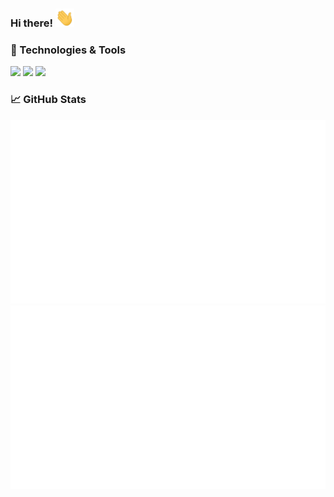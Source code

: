 ### Hi there! <img src="https://raw.githubusercontent.com/Andrei9383/Andrei9383/master/wave.gif" width="30px">

### 🔧 Technologies & Tools
![](https://img.shields.io/badge/OS-Linux-blue?logo=archlinux)
![](https://img.shields.io/badge/Code-C%2B%2B-blue?logo=cplusplus)
![](https://img.shields.io/badge/Shell-zsh-blue?logo=gnubash)

### &#x1f4c8; GitHub Stats
![](https://github.com/Andrei9383/github-stats/blob/master/generated/languages.svg)
![](https://github.com/Andrei9383/github-stats/blob/master/generated/overview.svg)
<!--
**Andrei9383/Andrei9383** is a ✨ _special_ ✨ repository because its `README.md` (this file) appears on your GitHub profile.

Here are some ideas to get you started:

- 🔭 I’m currently working on ...
- 🌱 I’m currently learning ...
- 👯 I’m looking to collaborate on ...
- 🤔 I’m looking for help with ...
- 💬 Ask me about ...
- 📫 How to reach me: ...
- 😄 Pronouns: ...
- ⚡ Fun fact: ...
-->
